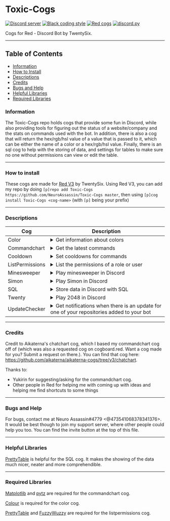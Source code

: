 # Toxic-Cogs
[![Discord server](https://discordapp.com/api/guilds/540613833237069836/embed.png)](https://discord.gg/vQZTdB9)
[![Black coding style](https://img.shields.io/badge/code%20style-black-000000.svg)](https://github.com/ambv/black)
[![Red cogs](https://img.shields.io/badge/Red--DiscordBot-cogs-red.svg)](https://github.com/Cog-Creators/Red-DiscordBot/tree/V3/develop)
[![discord.py](https://img.shields.io/badge/discord-py-blue.svg)](https://github.com/Rapptz/discord.py)

Cogs for Red - Discord Bot by TwentySix.
****
## Table of Contents
* [Information](#information)
* [How to Install](#how-to-install)
* [Descriptions](#descriptions)
* [Credits](#credits)
* [Bugs and Help](#bugs-and-help)
* [Helpful Libraries](#helpful-libraries)
* [Required Libraries](#required-libraries)
### Information

The Toxic-Cogs repo holds cogs that provide some fun in Discord, while also providing tools for figuring out the status of a website/company and the stats on commands used with the bot.  In addition, there is also a cog that will return the hex/rgb/hsl value of a value that is passed to it, which can be either the name of a color or a hex/rgb/hsl value.  Finally, there is an sql cog to help with the storing of data, and settings for tables to make sure no one without permissions can view or edit the table.
****
### How to install

These cogs are made for [Red V3](https://github.com/Cog-Creators/Red-DiscordBot) by TwentySix.  Using Red V3, you can add my repo by doing `[p]repo add Toxic-Cogs https://github.com/NeuroAssassin/Toxic-Cogs master`, then using `[p]cog install Toxic-Cogs <cog-name>` (with `[p]` being your prefix)
****
### Descriptions

| Cog | Description |
| --- | ----------- |
| Color | <details><summary>Get information about colors</summary>Provide either the name, rgb, hexadecimal or hsl value of a color and get the rgb, hexadecimal and hsl value about it</details> |
| Commandchart | <details><summary>Get the latest commands</summary>Get the latest commands from the last certain amount of messages in a certain channel</details> |
| Cooldown | <details><summary>Set cooldowns for commands</summary>Override (not recommended) or set cooldowns for commands to make sure your users don't commands too much </details> |
| ListPermissions | <details><summary>List the permissions of a role or user</summary>Get the permissions of a user or role in a certain channel or guild-wide.</details> |
| Minesweeper | <details><summary>Play minesweeper in Discord</summary>Play minesweeper interactively on the bot or with spoilers</details> |
| Simon | <details><summary>Play Simon in Discord</summary>Play Simon in Discord and guess the correct sequences</details> |
| SQL | <details><summary>Store data in Discord with SQL</summary>Store data in a database inside of Discord to call for later use, and limit those who can access or edit the data</details> |
| Twenty | <details><summary>Play 2048 in Discord</summary>Play 2048 in Discord with reactions</details> |
| UpdateChecker | <details><summary>Get notifications when there is an update for one of your repositories added to your bot</summary>Have your bot tell you in DM or a channel when there is an update for one of the repos added to your bot</details> |
****
### Credits

Credit to Aikaterna's chatchart cog, which I based my commandchart cog off of (which was also a requested cog on cogboard.red.  Want a cog made for you?  Submit a request on there.).  You can find that cog here: https://github.com/aikaterna/aikaterna-cogs/tree/v3/chatchart.

Thanks to:
+ Yukirin for suggesting/asking for the commandchart cog.
+ Other people in Red for helping me with coming up with ideas and helping me find shortcuts to some things
****
### Bugs and Help
For bugs, contact me at Neuro Assassin#4779 <@473541068378341376>.  It would be best though to join my support server, where other people could help you too.  You can find the invite button at the top of this file.
****
### Helpful Libraries
[PrettyTable](https://pypi.org/project/PrettyTable/) is helpful for the SQL cog.  It makes the showing of the data much nicer, neater and more comprehendible.
****
### Required Libraries
[Matplotlib](https://pypi.org/project/matplotlib/) and [pytz](https://pypi.org/project/pytz/) are required for the commandchart cog.

[Colour](https://pypi.org/project/colour/) is required for the color cog.

[PrettyTable](https://pypi.org/project/PrettyTable/) and [FuzzyWuzzy](https://pypi.org/project/fuzzywuzzy/) are required for the listpermissions cog.